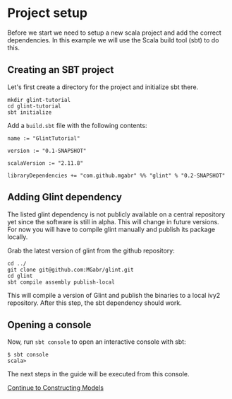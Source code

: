 # Project setup

Before we start we need to setup a new scala project and add the correct dependencies. In this example we will use the Scala build tool (sbt) to do this.

## Creating an SBT project

Let's first create a directory for the project and initialize sbt there.

    mkdir glint-tutorial
    cd glint-tutorial
    sbt initialize

Add a `build.sbt` file with the following contents:

    name := "GlintTutorial"
    
    version := "0.1-SNAPSHOT"
    
    scalaVersion := "2.11.8"
    
    libraryDependencies += "com.github.mgabr" %% "glint" % "0.2-SNAPSHOT"

## Adding Glint dependency

The listed glint dependency is not publicly available on a central repository yet since the software is still in alpha. This will change in future versions. For now you will have to compile glint manually and publish its package locally.

Grab the latest version of glint from the github repository:
    
    cd ../
    git clone git@github.com:MGabr/glint.git
    cd glint
    sbt compile assembly publish-local

This will compile a version of Glint and publish the binaries to a local ivy2 repository. After this step, the sbt dependency should work.

## Opening a console

Now, run `sbt console` to open an interactive console with sbt:

    $ sbt console
    scala> 

The next steps in the guide will be executed from this console.

[Continue to Constructing Models](constructing.md)
